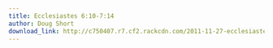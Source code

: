 ```yaml
---
title: Ecclesiastes 6:10-7:14
author: Doug Short
download_link: http://c750407.r7.cf2.rackcdn.com/2011-11-27-ecclesiastes_6_10_7_14.mp3
---
```

